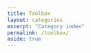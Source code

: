 ```yaml
---
title: Toolbox
layout: categories
excerpt: "Category index"
permalink: /toolbox/
aside: true
---
```

